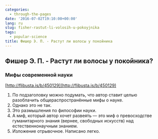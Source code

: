 ```yaml
---
categories:
  - through-the-pages
date: '2016-07-02T19:10:00+00:00'
lang: ru
slug: fisher-rastut-li-volosih-u-pokoyjnika
tags:
  - popular-science
title: Фишер Э. П. - Растут ли волосы у покойника
---
```


## Фишер Э. П. - Растут ли волосы у покойника?

### Мифы современной науки

[http://flibusta.is/b/450129](http://flibusta.is/b/450129)  

<!--more-->

1.  По подзаголовку можно подумать, что автор ставит целью разоблачить общераспространённые мифы о науке.
2.  Однако это не так.
3.  Это размышления по философии науки.
4.  А миф, который автор хочет развеять — это миф о превосходстве гуманитарного знания (вернее, свободных искусств) над естественнонаучным знанием.
5.  Изложение отрывочное. Написано легко.
